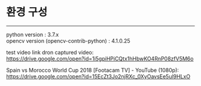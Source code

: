 # 환경 구성
-------------------------
python version : 3.7.x  
opencv version (opencv-contrib-python) : 4.1.0.25  

test video link
dron captured video:  
https://drive.google.com/open?id=1i5gpiHPiCQtx1hHbwKO4RnP08zfV5M6o  

Spain vs Morocco World Cup 2018 [Footacam TV] - YouTube (1080p):  
https://drive.google.com/open?id=15EcZt3Jo2njRXc_0XyOavsEe5ul9HLxO  
